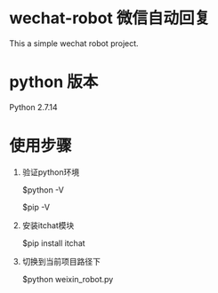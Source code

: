 # wechat-robot 微信自动回复
This a simple wechat robot project.

# python 版本

Python 2.7.14

# 使用步骤

1. 验证python环境

   $python -V
   
   $pip -V
    
2. 安装itchat模块

   $pip install itchat
    
3. 切换到当前项目路径下

    $python weixin_robot.py


